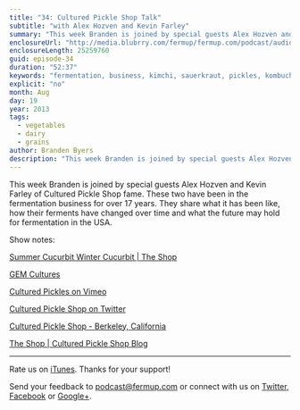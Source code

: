 ```yaml
---
title: "34: Cultured Pickle Shop Talk"
subtitle: "with Alex Hozven and Kevin Farley"
summary: "This week Branden is joined by special guests Alex Hozven and Kevin Farley of Cultured Pickle Shop fame. These two have been in the fermentation business for over 17 years. They share what it has been like, how their ferments have changed over time and what the future may hold for fermentation in the USA."
enclosureUrl: "http://media.blubrry.com/fermup/fermup.com/podcast/audio/fermup-34.mp3"
enclosureLength: 25259760
guid: episode-34
duration: "52:37"
keywords: "fermentation, business, kimchi, sauerkraut, pickles, kombucha, noka pot"
explicit: "no"
month: Aug
day: 19
year: 2013
tags:
  - vegetables
  - dairy
  - grains
author: Branden Byers
description: "This week Branden is joined by special guests Alex Hozven and Kevin Farley of Cultured Pickle Shop fame. These two have been in the fermentation business for over 17 years. They share what it has been like, how their ferments have changed over time and what the future may hold for fermentation in the USA."
---
```

This week Branden is joined by special guests Alex Hozven and Kevin Farley of Cultured Pickle Shop fame. These two have been in the fermentation business for over 17 years. They share what it has been like, how their ferments have changed over time and what the future may hold for fermentation in the USA.

Show notes:

[Summer Cucurbit Winter Cucurbit | The Shop](http://culturedpickleshop.wordpress.com/2013/07/18/summer-cucurbit-winter-cucurbit/)

[GEM Cultures](http://gemcultures.com/)

[Cultured Pickles on Vimeo](http://vimeo.com/38476352)

[Cultured Pickle Shop on Twitter](https://twitter.com/CulturedPickle)

[Cultured Pickle Shop - Berkeley, California](http://www.culturedpickleshop.com/)

[The Shop | Cultured Pickle Shop Blog](http://culturedpickleshop.wordpress.com/)

---

Rate us on [iTunes](http://itunes.apple.com/podcast/fermup-fermented-food-podcast/id593958494). Thanks for your support!

Send your feedback to <a href="mailto:podcast@fermup.com">podcast@fermup.com</a> or connect with us on [Twitter](https://twitter.com/fermup), [Facebook](http://www.facebook.com/fermup) or [Google+](https://plus.google.com/105180856926180817750).